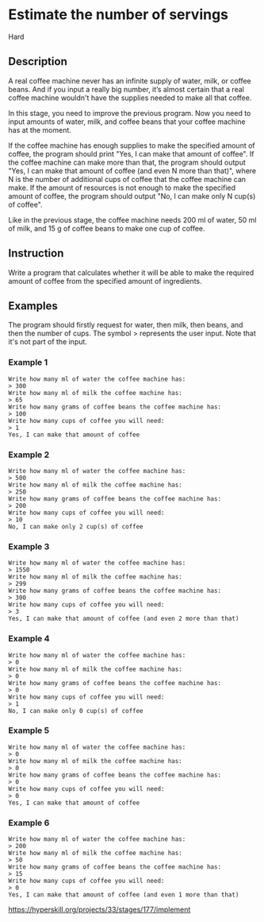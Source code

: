 # Estimate the number of servings
 Hard
 
## Description
A real coffee machine never has an infinite supply of water, milk, or coffee beans. And if you input a really big number, it’s almost certain that a real coffee machine wouldn't have the supplies needed to make all that coffee.

In this stage, you need to improve the previous program. Now you need to input amounts of water, milk, and coffee beans that your coffee machine has at the moment.

If the coffee machine has enough supplies to make the specified amount of coffee, the program should print "Yes, I can make that amount of coffee". If the coffee machine can make more than that, the program should output "Yes, I can make that amount of coffee (and even N more than that)", where N is the number of additional cups of coffee that the coffee machine can make. If the amount of resources is not enough to make the specified amount of coffee, the program should output "No, I can make only N cup(s) of coffee".

Like in the previous stage, the coffee machine needs 200 ml of water, 50 ml of milk, and 15 g of coffee beans to make one cup of coffee.

## Instruction
Write a program that calculates whether it will be able to make the required amount of coffee from the specified amount of ingredients.

## Examples
The program should firstly request for water, then milk, then beans, and then the number of cups.
The symbol > represents the user input. Note that it's not part of the input.

### Example 1
```
Write how many ml of water the coffee machine has: 
> 300
Write how many ml of milk the coffee machine has: 
> 65
Write how many grams of coffee beans the coffee machine has: 
> 100
Write how many cups of coffee you will need: 
> 1
Yes, I can make that amount of coffee
```
### Example 2
```
Write how many ml of water the coffee machine has: 
> 500
Write how many ml of milk the coffee machine has: 
> 250
Write how many grams of coffee beans the coffee machine has: 
> 200
Write how many cups of coffee you will need: 
> 10
No, I can make only 2 cup(s) of coffee
```
### Example 3
```
Write how many ml of water the coffee machine has: 
> 1550
Write how many ml of milk the coffee machine has: 
> 299
Write how many grams of coffee beans the coffee machine has: 
> 300
Write how many cups of coffee you will need: 
> 3
Yes, I can make that amount of coffee (and even 2 more than that)
```
### Example 4
```
Write how many ml of water the coffee machine has: 
> 0
Write how many ml of milk the coffee machine has: 
> 0
Write how many grams of coffee beans the coffee machine has: 
> 0
Write how many cups of coffee you will need: 
> 1
No, I can make only 0 cup(s) of coffee
```
### Example 5
```
Write how many ml of water the coffee machine has: 
> 0
Write how many ml of milk the coffee machine has: 
> 0
Write how many grams of coffee beans the coffee machine has: 
> 0
Write how many cups of coffee you will need: 
> 0
Yes, I can make that amount of coffee 
```
### Example 6
```
Write how many ml of water the coffee machine has: 
> 200
Write how many ml of milk the coffee machine has: 
> 50
Write how many grams of coffee beans the coffee machine has: 
> 15
Write how many cups of coffee you will need: 
> 0
Yes, I can make that amount of coffee (and even 1 more than that)
```

https://hyperskill.org/projects/33/stages/177/implement
